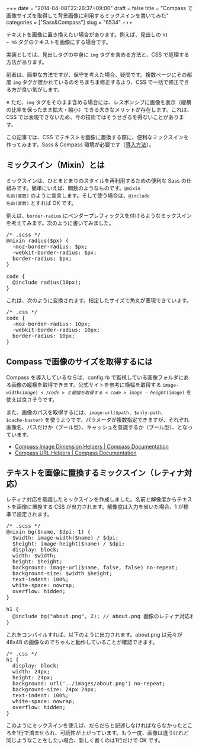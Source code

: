 +++
date = "2014-04-08T22:26:37+09:00"
draft = false
title = "Compass で画像サイズを取得して背景画像に利用するミックスインを書いてみた"
categories = ["Sass&Compass"]
slug = "6534"
+++

テキストを画像に置き換えたい場合があります。例えば、見出しの <code>h1 ~ h6</code> タグのテキストを画像にする場合です。

実装としては、見出しタグの中身に <code>img</code> タグを含める方法と、CSS で処理する方法があります。

前者は、簡単な方法ですが、保守を考えた場合、疑問です。複数ページにその都度 <code>img</code> タグが置かれているのをちまちま修正するより、CSS で一括で修正できる方が良い気がします。

※ ただ、<code>img</code> タグをそのまま含める場合には、レスポンシブに画像を表示（縦横の比率を保ったまま拡大・縮小）できる大きなメリットが存在します。これは、CSS では表現できないため、今の技術ではそうせざるを得ないことがあります。

この記事では、CSS でテキストを画像に置換する際に、便利なミックスインを作ってみます。Sass & Compass 環境が必要です（<a href="http://rakuishi.com/archives/6519">導入方法</a>）。

<h2>ミックスイン（Mixin）とは</h2>

ミックスインは、ひとまとまりのスタイルを再利用するための便利な Sass の仕組みです。簡単にいえば、関数のようなものです。<code>@mixin 名前(変数)</code> のように宣言します。そして使う場合は、<code>@include 名前(変数)</code> とすれば OK です。

例えば、<code>border-radius</code> にベンダープレフィックスを付けるようなミックスインを考えてみます。次のように書いてみました。

<pre class="prettyprint">
/* .scss */
@mixin radius($px) {
  -moz-border-radius: $px;
  -webkit-border-radius: $px;
  border-radius: $px;
}

code {
  @include radius(10px);
}</pre>

これは、次のように変換されます。指定したサイズで角丸が表現できています。

<pre class="prettyprint">
/* .css */
code {
  -moz-border-radius: 10px;
  -webkit-border-radius: 10px;
  border-radius: 10px;
}</pre>

<h2>Compass で画像のサイズを取得するには</h2>

Compass を導入しているならば、config.rb で監視している画像フォルダにある画像の縦横を取得できます。公式サイトを参考に横幅を取得する <code>image-width($image)</code> と縦幅を取得する <code>image-height($image)</code> を使えば良さそうです。

また、画像のパスを取得するには、<code>image-url($path, $only-path, $cache-buster)</code> を使うようです。パラメータが複数指定できますが、それぞれ画像名、パスだけか（ブール型）、キャッシュを意識するか（ブール型）、となっています。

<ul><li><a href="http://compass-style.org/reference/compass/helpers/image-dimensions/" target="_blank">Compass Image Dimension Helpers | Compass Documentation</a></li>
<li><a href="http://compass-style.org/reference/compass/helpers/urls/" target="_blank">Compass URL Helpers | Compass Documentation</a></li></ul>

<h2>テキストを画像に置換するミックスイン（レティナ対応）</h2>

レティナ対応を意識したミックスインを作成しました。名前と解像度からテキストを画像に置換する CSS が出力されます。解像度は入力を省いた場合、1 が標準で設定されます。

<pre class="prettyprint">
/* .scss */
@mixin bg($name, $dpi: 1) {
  $width: image-width($name) / $dpi;
  $height: image-height($name) / $dpi;
  display: block;
  width: $width;
  height: $height;
  background: image-url($name, false, false) no-repeat;
  background-size: $width $height;
  text-indent: 100%;
  white-space: nowrap;
  overflow: hidden;
}

h1 {
  @include bg("about.png", 2); // about.png 画像のレティナ対応お願いします！
}
</pre>

これをコンパイルすれば、以下のように出力されます。about.png は元々が 48x48 の画像なのでちゃんと動作していることが確認できます。

<pre class="prettyprint">
/* .css */
h1 {
  display: block;
  width: 24px;
  height: 24px;
  background: url('../images/about.png') no-repeat;
  background-size: 24px 24px;
  text-indent: 100%;
  white-space: nowrap;
  overflow: hidden;
}
</pre>

このようにミックスインを使えば、だらだらと記述しなければならなかったところを1行で済ませられ、可読性が上がっています。もう一度、画像は違うけれど同じようなことをしたい場合、新しく書くのは1行だけで OK です。
